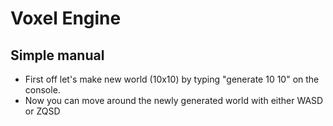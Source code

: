 # Voxel Engine

## Simple manual
- First off let's make new world (10x10) by typing "generate 10 10" on the console.
- Now you can move around the newly generated world with either WASD or ZQSD